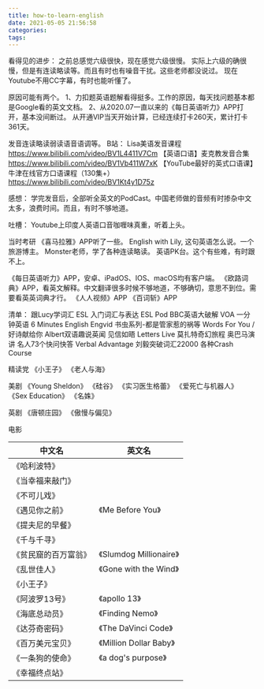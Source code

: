 ```yaml
---
title: how-to-learn-english
date: 2021-05-05 21:56:58
categories:
tags:
---
```


看得见的进步：
之前总感觉六级很快，现在感觉六级很慢。
实际上六级的确很慢，但是有连读略读等。而且有时也有噪音干扰。这些老师都没说过。
现在Youtube不用CC字幕，有时也能听懂了。

原因可能有两个。
1、力扣题英语题解看得挺多。工作的原因，每天找问题基本都是Google看的英文文档。
2、从2020.07一直以来的《每日英语听力》APP打开，基本没间断过。
从开通VIP当天开始计算，已经连续打卡260天，累计打卡361天。

发音连读略读弱读语音语调等。
B站：
Lisa美语发音课程
https://www.bilibili.com/video/BV1L4411V7Cm
【英语口语】麦克教发音合集
https://www.bilibili.com/video/BV1Vb411W7xK
【YouTube最好的英式口语课】牛津在线官方口语课程（130集+）
https://www.bilibili.com/video/BV1Kt4y1D75z

感想：
学完发音后，全部听全英文的PodCast。中国老师做的音频有时掺杂中文太多，浪费时间。而且，有时不够地道。

吐槽：
Youtube上印度人英语口音咖喱味真重，听着上头。

当时考研
《喜马拉雅》APP听了一些。
English with Lily, 这句英语怎么说。一个旅游博主。
Monster老师，学了各种连读略读。
英语PK台。这个有些难，有时跟不上。


《每日英语听力》APP，安卓、iPadOS、IOS、macOS均有客户端。
《欧路词典》APP，看英文解释。中文翻译很多时候不够地道，不够确切，意思不到位。需要看英英词典才行。
《人人视频》APP
《百词斩》APP


清单：
跟Lucy学词汇
ESL 入门词汇与表达
ESL Pod
BBC英语大破解
VOA 一分钟英语
6 Minutes English
Engvid
书虫系列-都是管家惹的祸等
Words For You / 好诗献给你
Albert双语趣说英闻
见信如晤 Letters Live
莫扎特奇幻旅程
奥巴马演讲
名人73个快问快答
Verbal Advantage
刘毅突破词汇22000
各种Crash Course


精读党
《小王子》
《老人与海》

美剧
《Young Sheldon》
《硅谷》
《实习医生格蕾》
《爱死亡与机器人》
《Sex Education》
《名姝》

英剧
《唐顿庄园》
《傲慢与偏见》

电影

|中文名 | 英文名 |
|---- | ----   |
|《哈利波特》|                               |
|《当幸福来敲门》|                               |
|《不可儿戏》|                               |
|《遇见你之前》|《Me Before You》              |
|《提夫尼的早餐》|                             |
|《千与千寻》|                                |
|《贫民窟的百万富翁》|《Slumdog Millionaire》   |
|《乱世佳人》|《Gone with the Wind》           |
|《小王子》|                                  |
|《阿波罗13号》| 《apollo 13》                 |
|《海底总动员》|《Finding Nemo》               |
|《达芬奇密码》| 《The DaVinci Code》           |
|《百万美元宝贝》| 《Million Dollar Baby》      |
|《一条狗的使命》| 《a dog's purpose》          |
|《幸福终点站》|           |







